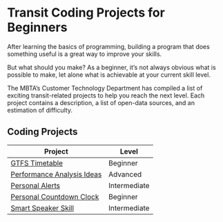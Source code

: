 # Transit Coding Projects for Beginners
After learning the basics of programming, building a program that does something useful is a great way to improve your skills.

But what should you make? As a beginner, it’s not always obvious what is possible to make, let alone what is achievable at your current skill level.

The MBTA’s Customer Technology Department has compiled a list of exciting transit-related projects to help you reach the next level. Each project contains a description, a list of open-data sources, and an estimation of difficulty.

## Coding Projects

| Project                    	    | Level        	|
|----------------------------	    |--------------	|
| [GTFS Timetable][1]             	| Beginner     	|
| [Performance Analysis Ideas][2] 	| Advanced     	|
| [Personal Alerts][3]            	| Intermediate 	|
| [Personal Countdown Clock][4]   	| Beginner     	|
| [Smart Speaker Skill][5]        	| Intermediate 	|

[1]: https://github.com/mbta/transit_project_ideas/blob/master/gtfs_timetable.md
[2]: https://github.com/mbta/transit_project_ideas/blob/master/performance_analysis_ideas.md
[3]: https://github.com/mbta/transit_project_ideas/blob/master/personal_alerts.md
[4]: https://github.com/mbta/transit_project_ideas/blob/master/personal_countdown_clock.md
[5]: https://github.com/mbta/transit_project_ideas/blob/master/smart_speaker_skill.md